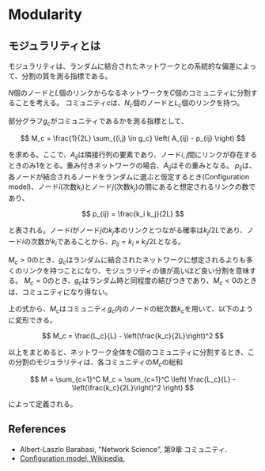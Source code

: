 # Modularity

## モジュラリティとは

モジュラリティは、ランダムに結合されたネットワークとの系統的な偏差によって、分割の質を測る指標である。

$N$個のノードと$L$個のリンクからなるネットワークを$C$個のコミュニティに分割することを考える。
コミュニティ$c$は、$N_c$個のノードと$L_c$個のリンクを持つ。

部分グラフ$g_c$がコミュニティであるかを測る指標として、

$$
M_c = \frac{1}{2L} \sum_{(i,j) \in g_c} \left( A_{ij} - p_{ij} \right)
$$

を求める。ここで、$A_{ij}$は隣接行列の要素であり、ノード$i,j$間にリンクが存在するときのみ1をとる。重み付きネットワークの場合、$A_{ij}$はその重みとなる。
$p_{ij}$は、各ノードが結合されるノードをランダムに選ぶと仮定するとき(Configuration model)、ノード$i$(次数$k_i$)とノード$j$(次数$k_j$)の間にあると想定されるリンクの数であり、

$$
p_{ij} = \frac{k_i k_j}{2L}
$$

と表される。ノード$i$がノード$j$の$k_j$本のリンクとつながる確率は$k_j/2L$であり、ノード$i$の次数が$k_i$であることから、$p_{ij} = k_i \times k_j/2L$となる。

$M_c>0$のとき、$g_c$はランダムに結合されたネットワークに想定されるよりも多くのリンクを持つことになり、モジュラリティの値が高いほど良い分割を意味する。
$M_c=0$のとき、$g_c$はランダム時と同程度の結びつきであり、$M_c < 0$のときは、コミュニティになり得ない。

上の式から、$M_c$はコミュニティ$g_c$内のノードの総次数$k_c$を用いて、以下のように変形できる。

$$
M_c = \frac{L_c}{L} - \left(\frac{k_c}{2L}\right)^2
$$

以上をまとめると、ネットワーク全体を$C$個のコミュニティに分割するとき、この分割のモジュラリティは、各コミュニティの$M_c$の総和

$$
M = \sum_{c=1}^C M_c = \sum_{c=1}^C \left( \frac{L_c}{L} - \left(\frac{k_c}{2L}\right)^2 \right)
$$

によって定義される。

## References

- Albert-Laszlo Barabasi, "Network Science", 第9章 コミュニティ.
- [Configuration model, Wikipedia.](https://en.wikipedia.org/wiki/Configuration_model)
